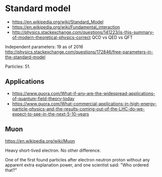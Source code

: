 # Standard model

- <https://en.wikipedia.org/wiki/Standard_Model>
- <https://en.wikipedia.org/wiki/Fundamental_interaction>
- <http://physics.stackexchange.com/questions/141223/is-this-summary-of-modern-theoretical-physics-correct> QCD vs QED vs QFT

Independent parameters: 19 as of 2016 <http://physics.stackexchange.com/questions/172846/free-parameters-in-the-standard-model>

Particles: 51.

## Applications

- <https://www.quora.com/What-if-any-are-the-widespread-applications-of-quantum-field-theory-today>
- <https://www.quora.com/What-commercial-applications-in-high-energy-particle-physics-and-the-results-coming-out-of-the-LHC-do-we-expect-to-see-in-the-next-5-10-years>

## Muon

<https://en.wikipedia.org/wiki/Muon>

Heavy short-lived electron. No other difference.

One of the first found particles after electron neutron proton without any apparent extra explanation power, and one scientist said: "Who ordered that?"
